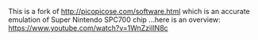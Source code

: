 This is a fork of http://picopicose.com/software.html which is an accurate emulation of Super Nintendo SPC700 chip ...here is an overview: https://www.youtube.com/watch?v=1WnZziIlN8c
